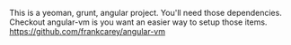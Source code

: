 This is a yeoman, grunt, angular project. You'll need those dependencies. Checkout angular-vm is you want an easier way to setup those items. https://github.com/frankcarey/angular-vm

